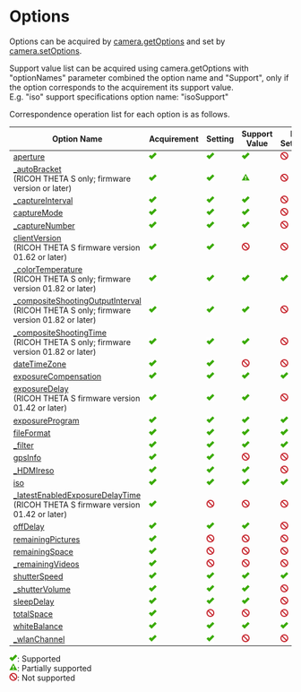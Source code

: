 # Options

Options can be acquired by [camera.getOptions](./commands/camera.get_options.md) and set by [camera.setOptions](./commands/camera.set_options.md).

Support value list can be acquired using camera.getOptions with "optionNames" parameter combined the option name and "Support", only if the option corresponds to the acquirement its support value.  
E.g. "iso" support specifications option name: "isoSupport"

Correspondence operation list for each option is as follows.

 <table>
   <thead>
     <tr>
       <th>Option Name</th>
       <th>Acquirement</th>
       <th>Setting</th>
       <th>Support Value</th>
       <th>My Settings</th>
     </tr>
   </thead>
   <tbody>
     <tr>
       <td><a href="aperture.md">aperture</a></td>
       <td><img src="./assets/img/supported.png" alt="supported" title="supported" class="support-mark"></td>
       <td><img src="./assets/img/supported.png" alt="supported" title="supported" class="support-mark"></td>
       <td><img src="./assets/img/supported.png" alt="supported" title="supported" class="support-mark"></td>
       <td><img src="./assets/img/not-supported.png" alt="not supported" title="not supported" class="support-mark"></td>
     </tr>
     <tr>
       <td><a href="_auto_bracket.md">_autoBracket</a><br />(RICOH THETA S only; firmware version <span class="firmware_version bracket"></span> or later)</td>
       <td><img src="./assets/img/supported.png" alt="supported" title="supported" class="support-mark"></td>
       <td><img src="./assets/img/supported.png" alt="supported" title="supported" class="support-mark"></td>
       <td><img src="./assets/img/partially-supported.png" alt="partially supported" title="partially supported" class="support-mark"></td>
       <td><img src="./assets/img/not-supported.png" alt="not supported" title="not supported" class="support-mark"></td>
     </tr>
     <tr>
       <td><a href="_capture_interval.md">_captureInterval</a></td>
       <td><img src="./assets/img/supported.png" alt="supported" title="supported" class="support-mark"></td>
       <td><img src="./assets/img/supported.png" alt="supported" title="supported" class="support-mark"></td>
       <td><img src="./assets/img/supported.png" alt="supported" title="supported" class="support-mark"></td>
       <td><img src="./assets/img/not-supported.png" alt="not supported" title="not supported" class="support-mark"></td>
     </tr>
     <tr>
       <td><a href="capture_mode.md">captureMode</a></td>
       <td><img src="./assets/img/supported.png" alt="supported" title="supported" class="support-mark"></td>
       <td><img src="./assets/img/supported.png" alt="supported" title="supported" class="support-mark"></td>
       <td><img src="./assets/img/supported.png" alt="supported" title="supported" class="support-mark"></td>
       <td><img src="./assets/img/not-supported.png" alt="not supported" title="not supported" class="support-mark"></td>
     </tr>
     <tr>
       <td><a href="_capture_number.md">_captureNumber</a></td>
       <td><img src="./assets/img/supported.png" alt="supported" title="supported" class="support-mark"></td>
       <td><img src="./assets/img/supported.png" alt="supported" title="supported" class="support-mark"></td>
       <td><img src="./assets/img/supported.png" alt="supported" title="supported" class="support-mark"></td>
       <td><img src="./assets/img/not-supported.png" alt="not supported" title="not supported" class="support-mark"></td>
     </tr>
     <tr>
       <td><a href="client_version.md">clientVersion</a><br />(RICOH THETA S firmware version 01.62 or later)</td>
       <td><img src="./assets/img/supported.png" alt="supported" title="supported" class="support-mark"></td>
       <td><img src="./assets/img/supported.png" alt="supported" title="supported" class="support-mark"></td>
       <td><img src="./assets/img/not-supported.png" alt="not supported" title="not supported" class="support-mark"></td>
       <td><img src="./assets/img/not-supported.png" alt="not supported" title="not supported" class="support-mark"></td>
     </tr>
     <tr>
       <td><a href="_color_temperature.md">_colorTemperature</a><br />(RICOH THETA S only; firmware version 01.82 or later)</td>
       <td><img src="./assets/img/supported.png" alt="supported" title="supported" class="support-mark"></td>
       <td><img src="./assets/img/supported.png" alt="supported" title="supported" class="support-mark"></td>
       <td><img src="./assets/img/supported.png" alt="supported" title="supported" class="support-mark"></td>
       <td><img src="./assets/img/supported.png" alt="supported" title="supported" class="support-mark"></td>
     </tr>
     <tr>
       <td><a href="_composite_shooting_output_interval.md">_compositeShootingOutputInterval</a><br />(RICOH THETA S only; firmware version 01.82 or later)</td>
       <td><img src="./assets/img/supported.png" alt="supported" title="supported" class="support-mark"></td>
       <td><img src="./assets/img/supported.png" alt="supported" title="supported" class="support-mark"></td>
       <td><img src="./assets/img/supported.png" alt="supported" title="supported" class="support-mark"></td>
       <td><img src="./assets/img/not-supported.png" alt="not supported" title="not supported" class="support-mark"></td>
     </tr>
     <tr>
       <td><a href="_composite_shooting_time.md">_compositeShootingTime</a><br />(RICOH THETA S only; firmware version 01.82 or later)</td>
       <td><img src="./assets/img/supported.png" alt="supported" title="supported" class="support-mark"></td>
       <td><img src="./assets/img/supported.png" alt="supported" title="supported" class="support-mark"></td>
       <td><img src="./assets/img/supported.png" alt="supported" title="supported" class="support-mark"></td>
       <td><img src="./assets/img/not-supported.png" alt="not supported" title="not supported" class="support-mark"></td>
     </tr>
     <tr>
       <td><a href="date_time_zone.md">dateTimeZone</a></td>
       <td><img src="./assets/img/supported.png" alt="supported" title="supported" class="support-mark"></td>
       <td><img src="./assets/img/supported.png" alt="supported" title="supported" class="support-mark"></td>
       <td><img src="./assets/img/not-supported.png" alt="not supported" title="not supported" class="support-mark"></td>
       <td><img src="./assets/img/not-supported.png" alt="not supported" title="not supported" class="support-mark"></td>
     </tr>
     <tr>
       <td><a href="exposure_compensation.md">exposureCompensation</a></td>
       <td><img src="./assets/img/supported.png" alt="supported" title="supported" class="support-mark"></td>
       <td><img src="./assets/img/supported.png" alt="supported" title="supported" class="support-mark"></td>
       <td><img src="./assets/img/supported.png" alt="supported" title="supported" class="support-mark"></td>
       <td><img src="./assets/img/supported.png" alt="supported" title="supported" class="support-mark"></td>
     </tr>
     <tr>
     <td><a href="exposure_delay.md">exposureDelay</a><br />(RICOH THETA S firmware version 01.42 or later)</td>
       <td><img src="./assets/img/supported.png" alt="supported" title="supported" class="support-mark"></td>
       <td><img src="./assets/img/supported.png" alt="supported" title="supported" class="support-mark"></td>
       <td><img src="./assets/img/supported.png" alt="supported" title="supported" class="support-mark"></td>
       <td><img src="./assets/img/not-supported.png" alt="not supported" title="not supported" class="support-mark"></td>
     </tr>
     <tr>
       <td><a href="exposure_program.md">exposureProgram</a></td>
       <td><img src="./assets/img/supported.png" alt="supported" title="supported" class="support-mark"></td>
       <td><img src="./assets/img/supported.png" alt="supported" title="supported" class="support-mark"></td>
       <td><img src="./assets/img/supported.png" alt="supported" title="supported" class="support-mark"></td>
       <td><img src="./assets/img/supported.png" alt="supported" title="supported" class="support-mark"></td>
     </tr>
     <tr>
       <td><a href="file_format.md">fileFormat</a></td>
       <td><img src="./assets/img/supported.png" alt="supported" title="supported" class="support-mark"></td>
       <td><img src="./assets/img/supported.png" alt="supported" title="supported" class="support-mark"></td>
       <td><img src="./assets/img/supported.png" alt="supported" title="supported" class="support-mark"></td>
       <td><img src="./assets/img/supported.png" alt="supported" title="supported" class="support-mark"></td>
     </tr>
     <tr>
       <td><a href="_filter.md">_filter</a></td>
       <td><img src="./assets/img/supported.png" alt="supported" title="supported" class="support-mark"></td>
       <td><img src="./assets/img/supported.png" alt="supported" title="supported" class="support-mark"></td>
       <td><img src="./assets/img/supported.png" alt="supported" title="supported" class="support-mark"></td>
       <td><img src="./assets/img/supported.png" alt="supported" title="supported" class="support-mark"></td>
     </tr>
     <tr>
       <td><a href="gps_info.md">gpsInfo</a></td>
       <td><img src="./assets/img/supported.png" alt="supported" title="supported" class="support-mark"></td>
       <td><img src="./assets/img/supported.png" alt="supported" title="supported" class="support-mark"></td>
       <td><img src="./assets/img/not-supported.png" alt="not supported" title="not supported" class="support-mark"></td>
       <td><img src="./assets/img/not-supported.png" alt="not supported" title="not supported" class="support-mark"></td>
     </tr>
     <tr>
       <td><a href="_hdmi_reso.md">_HDMIreso</a></td>
       <td><img src="./assets/img/supported.png" alt="supported" title="supported" class="support-mark"></td>
       <td><img src="./assets/img/supported.png" alt="supported" title="supported" class="support-mark"></td>
       <td><img src="./assets/img/supported.png" alt="supported" title="supported" class="support-mark"></td>
       <td><img src="./assets/img/not-supported.png" alt="not supported" title="not supported" class="support-mark"></td>
     </tr>
     <tr>
       <td><a href="iso.md">iso</a></td>
       <td><img src="./assets/img/supported.png" alt="supported" title="supported" class="support-mark"></td>
       <td><img src="./assets/img/supported.png" alt="supported" title="supported" class="support-mark"></td>
       <td><img src="./assets/img/supported.png" alt="supported" title="supported" class="support-mark"></td>
       <td><img src="./assets/img/supported.png" alt="supported" title="supported" class="support-mark"></td>
     </tr>
     <tr>
       <td><a href="_latest_enabled_exposure_delay_time.md">_latestEnabledExposureDelayTime</a><br />(RICOH THETA S firmware version 01.42 or later)</td>
       <td><img src="./assets/img/supported.png" alt="supported" title="supported" class="support-mark"></td>
       <td><img src="./assets/img/not-supported.png" alt="not supported" title="not supported" class="support-mark"></td>
       <td><img src="./assets/img/not-supported.png" alt="not supported" title="not supported" class="support-mark"></td>     
       <td><img src="./assets/img/not-supported.png" alt="not supported" title="not supported" class="support-mark"></td>
     </tr>
     <tr>
       <td><a href="off_delay.md">offDelay</a></td>
       <td><img src="./assets/img/supported.png" alt="supported" title="supported" class="support-mark"></td>
       <td><img src="./assets/img/supported.png" alt="supported" title="supported" class="support-mark"></td>
       <td><img src="./assets/img/supported.png" alt="supported" title="supported" class="support-mark"></td>
       <td><img src="./assets/img/not-supported.png" alt="not supported" title="not supported" class="support-mark"></td>
     </tr>
     <tr>
       <td><a href="remaining_pictures.md">remainingPictures</a></td>
       <td><img src="./assets/img/supported.png" alt="supported" title="supported" class="support-mark"></td>
       <td><img src="./assets/img/not-supported.png" alt="not supported" title="not supported" class="support-mark"></td>
       <td><img src="./assets/img/not-supported.png" alt="not supported" title="not supported" class="support-mark"></td>
       <td><img src="./assets/img/not-supported.png" alt="not supported" title="not supported" class="support-mark"></td>
     </tr>
     <tr>
       <td><a href="remaining_space.md">remainingSpace</a></td>
       <td><img src="./assets/img/supported.png" alt="supported" title="supported" class="support-mark"></td>
       <td><img src="./assets/img/not-supported.png" alt="not supported" title="not supported" class="support-mark"></td>
       <td><img src="./assets/img/not-supported.png" alt="not supported" title="not supported" class="support-mark"></td>
       <td><img src="./assets/img/not-supported.png" alt="not supported" title="not supported" class="support-mark"></td>
     </tr>
     <tr>
       <td><a href="_remaining_videos.md">_remainingVideos</a></td>
       <td><img src="./assets/img/supported.png" alt="supported" title="supported" class="support-mark"></td>
       <td><img src="./assets/img/not-supported.png" alt="not supported" title="not supported" class="support-mark"></td>
       <td><img src="./assets/img/not-supported.png" alt="not supported" title="not supported" class="support-mark"></td>
       <td><img src="./assets/img/not-supported.png" alt="not supported" title="not supported" class="support-mark"></td>
     </tr>
     <tr>
       <td><a href="shutter_speed.md">shutterSpeed</a></td>
       <td><img src="./assets/img/supported.png" alt="supported" title="supported" class="support-mark"></td>
       <td><img src="./assets/img/supported.png" alt="supported" title="supported" class="support-mark"></td>
       <td><img src="./assets/img/supported.png" alt="supported" title="supported" class="support-mark"></td>
       <td><img src="./assets/img/supported.png" alt="supported" title="supported" class="support-mark"></td>
     </tr>
     <tr>
       <td><a href="_shutter_volume.md">_shutterVolume</a></td>
       <td><img src="./assets/img/supported.png" alt="supported" title="supported" class="support-mark"></td>
       <td><img src="./assets/img/supported.png" alt="supported" title="supported" class="support-mark"></td>
       <td><img src="./assets/img/supported.png" alt="supported" title="supported" class="support-mark"></td>
       <td><img src="./assets/img/not-supported.png" alt="not supported" title="not supported" class="support-mark"></td>
     </tr>
     <tr>
       <td><a href="sleep_delay.md">sleepDelay</a></td>
       <td><img src="./assets/img/supported.png" alt="supported" title="supported" class="support-mark"></td>
       <td><img src="./assets/img/supported.png" alt="supported" title="supported" class="support-mark"></td>
       <td><img src="./assets/img/supported.png" alt="supported" title="supported" class="support-mark"></td>
       <td><img src="./assets/img/not-supported.png" alt="not supported" title="not supported" class="support-mark"></td>
     </tr>
     <tr>
       <td><a href="total_space.md">totalSpace</a></td>
       <td><img src="./assets/img/supported.png" alt="supported" title="supported" class="support-mark"></td>
       <td><img src="./assets/img/not-supported.png" alt="not supported" title="not supported" class="support-mark"></td>
       <td><img src="./assets/img/not-supported.png" alt="not supported" title="not supported" class="support-mark"></td>
       <td><img src="./assets/img/not-supported.png" alt="not supported" title="not supported" class="support-mark"></td>
     </tr>
     <tr>
       <td><a href="white_balance.md">whiteBalance</a></td>
       <td><img src="./assets/img/supported.png" alt="supported" title="supported" class="support-mark"></td>
       <td><img src="./assets/img/supported.png" alt="supported" title="supported" class="support-mark"></td>
       <td><img src="./assets/img/supported.png" alt="supported" title="supported" class="support-mark"></td>
       <td><img src="./assets/img/supported.png" alt="supported" title="supported" class="support-mark"></td>
     </tr>
     <tr>
       <td><a href="_wlan_channel.md">_wlanChannel</a></td>
       <td><img src="./assets/img/supported.png" alt="supported" title="supported" class="support-mark"></td>
       <td><img src="./assets/img/supported.png" alt="supported" title="supported" class="support-mark"></td>
       <td><img src="./assets/img/not-supported.png" alt="not supported" title="not supported" class="support-mark"></td>
       <td><img src="./assets/img/not-supported.png" alt="not supported" title="not supported" class="support-mark"></td>
     </tr>
   </tbody>
 </table>

 ![supported](./assets/img/supported.png "supported"): Supported  
 ![partially supported](./assets/img/partially-supported.png "partially supported"): Partially supported  
 ![not supported](./assets/img/not-supported.png "not supported"): Not supported
